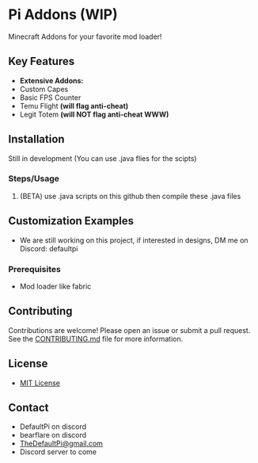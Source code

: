 # Pi Addons (WIP)
Minecraft Addons for your favorite mod loader!

## Key Features

*   **Extensive Addons:**
*   Custom Capes
*   Basic FPS Counter
*   Temu Flight **(will flag anti-cheat)**
*   Legit Totem **(will NOT flag anti-cheat WWW)**
## Installation

Still in development (You can use .java flies for the scipts)

### Steps/Usage

1. (BETA) use .java scripts on this github then compile these .java files
   
## Customization Examples
*   We are still working on this project, if interested in designs, DM me on Discord: defaultpi

### Prerequisites

*   Mod loader like fabric

## Contributing

Contributions are welcome! Please open an issue or submit a pull request. See the [CONTRIBUTING.md](CONTRIBUTING.md) file for more information.

## License

*   [MIT License](LICENSE)

## Contact

*   DefaultPi on discord
*   bearflare on discord
*   [TheDefaultPi@gmail.com](mailto:TheDefaultPi@gmail.com)
*   Discord server to come
